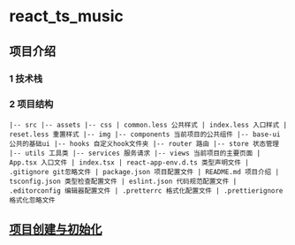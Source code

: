 # react_ts_music

## 项目介绍

### 1 技术栈

### 2 项目结构

`|-- src
  |-- assets
     |-- css
        | common.less 公共样式
        | index.less 入口样式
        | reset.less 重置样式
     |-- img
  |-- components 当前项目的公共组件
  |-- base-ui 公共的基础ui
  |-- hooks 自定义hook文件夹
  |-- router 路由
  |-- store 状态管理
  |-- utils 工具类
  |-- services 服务请求
  |-- views 当前项目的主要页面
  | App.tsx 入口文件
  | index.tsx
  | react-app-env.d.ts 类型声明文件
| .gitignore git忽略文件
| package.json 项目配置文件
| README.md 项目介绍
| tsconfig.json 类型检查配置文件
| eslint.json 代码规范配置文件
| .editorconfig 编辑器配置文件
| .pretterrc 格式化配置文件
| .prettierignore 格式化忽略文件`

## [项目创建与初始化](./docs/项目创建与初始化.md)
